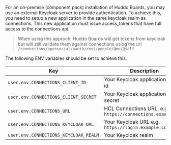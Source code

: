 For an on-premise (component pack) installation of Huddo Boards, you may use an external Keycloak server to provide authentication. To achieve this, you need to setup a new application in the same keycloak realm as connections. This new application must issue access_tokens that have full access to the connections api.

> When using this approch, Huddo Boards will get tokens from keycloak but will still validate them against connections using the url `/connections/opensocial/oauth/rest/people/@me/@self`

The following ENV variables should be set to achieve this:

| Key                                   | Description                                                 |
| ------------------------------------- | ----------------------------------------------------------- |
| `user.env.CONNECTIONS_CLIENT_ID`      | Your Keycloak application client-id                         |
| `user.env.CONNECTIONS_CLIENT_SECRET`  | Your Keycloak application client-secret                     |
| `user.env.CONNECTIONS_URL`            | HCL Connections URL, e.g. `https://connections.example.com` |
| `user.env.CONNECTIONS_KEYCLOAK_URL`   | Your Keycloak URL e.g. `https://login.example.com`          |
| `user.env.CONNECTIONS_KEYCLOAK_REALM` | Your Keycloak realm                                         |
